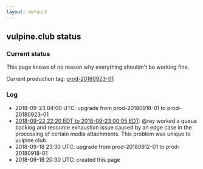 ```yaml
---
layout: default
---
```


## vulpine.club status

### Current status

This page knows of no reason why everything shouldn't be working fine.

Current production tag:
[prod-20180923-01](https://github.com/vulpineclub/mastodon/releases/tag/prod-20180923-01)

### Log

- 2018-09-23 04:00 UTC: upgrade from prod-20180918-01 to prod-20180923-01
- [2018-09-22 22:20 EDT to 2018-09-23 00:05 EDT](/statuses/2018-09-03-02-20-00): @rey worked a queue backlog and resource exhaustion issue caused by an edge case in the processing of certain media attachments. This problem was unique to vulpine.club.
- 2018-09-18 23:30 UTC: upgrade from prod-20180912-01 to prod-20180918-01
- 2018-09-18 20:30 UTC: created this page
